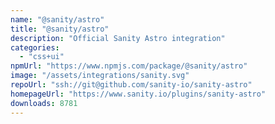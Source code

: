 ```yaml
---
name: "@sanity/astro"
title: "@sanity/astro"
description: "Official Sanity Astro integration"
categories:
  - "css+ui"
npmUrl: "https://www.npmjs.com/package/@sanity/astro"
image: "/assets/integrations/sanity.svg"
repoUrl: "ssh://git@github.com/sanity-io/sanity-astro"
homepageUrl: "https://www.sanity.io/plugins/sanity-astro"
downloads: 8781
---
```

